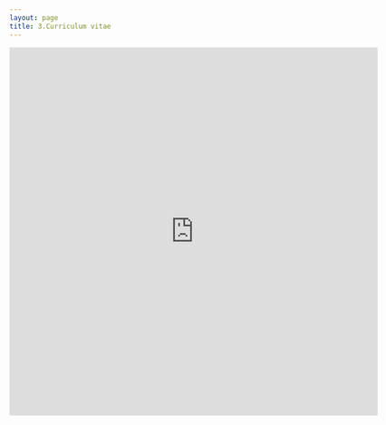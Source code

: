 ```yaml
---
layout: page
title: 3.Curriculum vitae
---
```




<embed src="https:\\martynalukaszewicz.github.io\CV_Jan2019.pdf" width="650px" height="650px" type="text/html" >















  
